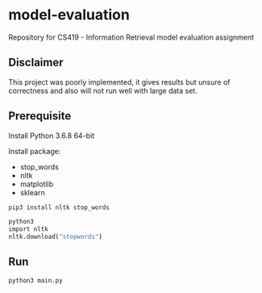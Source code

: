 # model-evaluation

Repository for CS419 - Information Retrieval model evaluation assignment

## Disclaimer

This project was poorly implemented, it gives results but unsure of correctness and also will not run well with large data set.

## Prerequisite

Install Python 3.6.8 64-bit

Install package:

- stop_words
- nltk
- matplotlib
- sklearn

```sh
pip3 install nltk stop_words
```

```sh
python3
import nltk
nltk.download("stopwords")
```

## Run

```sh
python3 main.py
```

